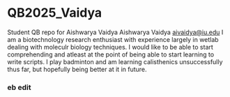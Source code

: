 # QB2025_Vaidya
Student QB repo for Aishwarya Vaidya
Aishwarya Vaidya aivaidya@iu.edu
I am a biotechnology research enthusiast with experience largely in wetlab dealing with moleculr biology techniques. I would like to be able to start comprehending and atleast at the point of being able to start learning to write scripts. I play badminton and am learning calisthenics unsuccessfully thus far, but hopefully being better at it in future.

### eb edit